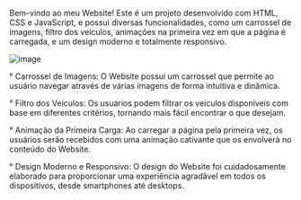 Bem-vindo ao meu Website! 
Este é um projeto desenvolvido com HTML, CSS e JavaScript, e 
possui diversas funcionalidades, como um carrossel de imagens, 
filtro dos veículos, animações na primeira vez em que a página é 
carregada, e um design moderno e totalmente responsivo.

![image](https://github.com/GChaves1/Eletric-Car/assets/99945111/ec6f165d-a6f9-4790-aac2-887d3a7e3a0e)

° Carrossel de Imagens: O Website possui um carrossel que permite 
  ao usuário navegar através de várias imagens de forma intuitiva e dinâmica.

° Filtro dos Veículos: Os usuários podem filtrar os veículos disponíveis com 
  base em diferentes critérios, tornando mais fácil encontrar o que desejam.

° Animação da Primeira Carga: Ao carregar a página pela primeira vez, os 
  usuários serão recebidos com uma animação cativante que os envolverá no 
  conteúdo do Website.

° Design Moderno e Responsivo: O design do Website foi cuidadosamente elaborado 
  para proporcionar uma experiência agradável em todos os dispositivos, desde smartphones 
  até desktops.
